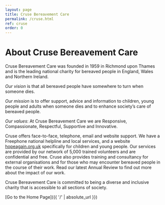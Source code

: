 ```yaml
---
layout: page
title: Cruse Bereavement Care
permalink: /cruse.html
ref: cruse
order: 0
---
```


# About Cruse Bereavement Care

Cruse Bereavement Care was founded in 1959 in Richmond upon Thames and is the leading national charity for bereaved people in England, 
Wales and Northern Ireland.

*Our vision* is that all bereaved people have somewhere to turn when someone dies.

*Our mission* is to offer support, advice and information to children, young people and adults when someone dies and to enhance society’s care of bereaved people.

*Our values*: At Cruse Bereavement Care we are Responsive, Compassionate, Respectful, Supportive and Innovative.

Cruse offers face-to-face, telephone, email and website support. We have a Freephone national helpline and local services, 
and a website [hopeagain.org.uk](http://hopeagain.org.uk) specifically for children and young people. Our services are provided by our network of 5,000 trained volunteers and are confidential and free. Cruse also provides training and consultancy for external organisations and for those who may encounter bereaved people in the course of their work. Read our latest Annual Review to find out more about the impact of our work.

Cruse Bereavement Care is committed to being a diverse and inclusive charity that is accessible to all sections of society. 

[Go to the Home Page]({{ '/' | absolute_url }})
